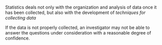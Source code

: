 Statistics deals not only with the organization and analysis of data once it has been collected, but also with the development of *techniques for collecting data*

If the data is not properly collected, an investigator may not be able to answer the questions under consideration with a reasonable degree of confidence.

